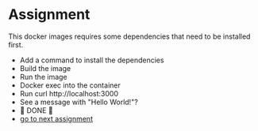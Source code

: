# Assignment

This docker images requires some dependencies that need to be installed first.

- Add a command to install the dependencies
- Build the image
- Run the image
- Docker exec into the container
- Run curl http://localhost:3000
- See a message with "Hello World!"?
- 🎉 DONE 🎉 
- [go to next assignment](../3.%20Expose%20port/README.md)
